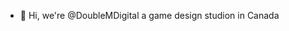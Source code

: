 - 👋 Hi, we're @DoubleMDigital a game design studion in Canada

<!---
DoubleMDigital/DoubleMDigital is a ✨ special ✨ repository because its `README.md` (this file) appears on your GitHub profile.
You can click the Preview link to take a look at your changes.
--->
